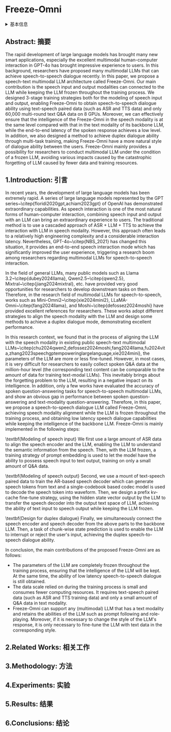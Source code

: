 # Freeze-Omni

<details>
<summary>基本信息</summary>

- 标题: "Freeze-Omni: A Smart and Low Latency Speech-to-speech Dialogue Model with Frozen LLM"
- 作者:
  - 01 Xiong Wang,
  - 02 Yangze Li,
  - 03 Chaoyou Fu,
  - 04 Lei Xie,
  - 05 Ke Li,
  - 06 Xing Sun,
  - 07 Long Ma
- 链接:
  - [ArXiv](https://arxiv.org/abs/2411.00774)
  - [Publication]()
  - [Github](https://github.com/VITA-MLLM/Freeze-Omni)
  - [Demo](https://freeze-omni.github.io)
- 文件:
  - [ArXiv](_PDF/2411.00774v1__Freeze-Omni__A_Smart_and_Low_Latency_Speech-to-Speech_Dialogue_Model_with_Frozen_LLM.pdf)
  - [Publication] #TODO

</details>

## Abstract: 摘要

The rapid development of large language models has brought many new smart applications, especially the excellent multimodal human-computer interaction in GPT-4o has brought impressive experience to users.
In this background, researchers have proposed many multimodal LLMs that can achieve speech-to-speech dialogue recently.
In this paper, we propose a speech-text multimodal LLM architecture called Freeze-Omni.
Our main contribution is the speech input and output modalities can connected to the LLM while keeping the LLM frozen throughout the training process.
We designed 3-stage training strategies both for the modeling of speech input and output, enabling Freeze-Omni to obtain speech-to-speech dialogue ability using text-speech paired data (such as ASR and TTS data) and only 60,000 multi-round text Q&A data on 8 GPUs.
Moreover, we can effectively ensure that the intelligence of the Freeze-Omni in the speech modality is at the same level compared with that in the text modality of its backbone LLM, while the end-to-end latency of the spoken response achieves a low level.
In addition, we also designed a method to achieve duplex dialogue ability through multi-task training, making Freeze-Omni have a more natural style of dialogue ability between the users.
Freeze-Omni mainly provides a possibility for researchers to conduct multimodal LLM under the condition of a frozen LLM, avoiding various impacts caused by the catastrophic forgetting of LLM caused by fewer data and training resources.

## 1.Introduction: 引言

In recent years, the development of large language models has been extremely rapid. A series of large language models represented by the GPT series~\citep{floridi2020gpt,achiam2023gpt} of OpenAI has demonstrated extraordinary capabilities. As speech interaction is one of the most natural forms of human-computer interaction, combining speech input and output with an LLM can bring an extraordinary experience to users. The traditional method is to use a cascaded approach of ASR + LLM + TTS to achieve the interaction with LLM in speech modality. However, this approach often leads to a relatively high engineering complexity and a considerable interaction latency. Nevertheless, GPT-4o~\citep{NBS_2021} has changed this situation, it provides an end-to-end speech interaction mode which has significantly improved the user experience, triggering a research boom among researchers regarding multimodal LLMs for speech-to-speech interaction.

In the field of general LLMs, many public models such as Llama 3.2~\citep{dubey2024llama}, Qwen2.5~\citep{qwen2.5}, Mixtral~\citep{jiang2024mixtral}, etc. have provided very good opportunities for researchers to develop downstream tasks on them. Therefore, in the research field of multimodal LLMs for speech-to-speech, works such as Mini-Omni2~\citep{xie2024mini2}, LLaMA-Omni~\citep{fang2024llama}, and Moshi~\citep{defossez2024moshi} have provided excellent references for researchers. These works adopt different strategies to align the speech modality with the LLM and design some methods to achieve a duplex dialogue mode, demonstrating excellent performance.

In this research context, we found that in the process of aligning the LLM with the speech modality in existing public speech-text multimodal LLMs~\citep{chu2024qwen2,defossez2024moshi,fang2024llama,fu2024vita,zhang2023speechgptempoweringlargelanguage,xie2024mini}, the parameters of the LLM are more or less fine-tuned. However, in most cases, it is very difficult for researchers to easily collect spoken Q\&A data at the million-hour level (the corresponding text content can be comparable to the amount of data for training text-modal LLMs).  This inevitably brings about the forgetting problem to the LLM, resulting in a negative impact on its intelligence. In addition, only a few works have evaluated the accuracy of spoken question-answering tasks for speech-to-speech multimodal LLMs, and show an obvious gap in performance between spoken question-answering and text-modality question-answering. Therefore, in this paper, we propose a speech-to-speech dialogue LLM called Freeze-Omni, achieving speech modality alignment while the LLM is frozen throughout the training process, and obtaining low latency speech dialogue capabilities while keeping the intelligence of the backbone LLM. Freeze-Omni is mainly implemented in the following steps:

\textbf{Modeling of speech input}
We first use a large amount of ASR data to align the speech encoder and the LLM, enabling the LLM to understand the semantic information from the speech. Then, with the LLM frozen, a training strategy of prompt embedding is used to let the model have the ability to possess speech input to text output, training on only a small amount of Q\&A data.

\textbf{Modeling of speech output}
Second, we use a mount of text-speech paired data to train the AR-based speech decoder which can generate speech tokens from text and a single-codebook based codec model is used to decode the speech token into waveform. Then, we design a prefix kv-cache fine-tune strategy, using the hidden state vector output by the LLM to transfer the speech decoder into the output text space of LLM, achieving the ability of text input to speech output while keeping the LLM frozen.

\textbf{Design for duplex dialogue}
Finally, we simultaneously connect the speech encoder and speech decoder from the above parts to the backbone LLM. Then, a task of chunk-wise state prediction is used to enable the LLM to interrupt or reject the user's input, achieving the duplex speech-to-speech dialogue ability.

In conclusion, the main contributions of the proposed Freeze-Omni are as follows:

- The parameters of the LLM are completely frozen throughout the training process, ensuring that the intelligence of the LLM will be kept. At the same time, the ability of low latency speech-to-speech dialogue is still obtained.
- The data scale relied on during the training process is small and consumes fewer computing resources. It requires text-speech paired data (such as ASR and TTS training data) and only a small amount of Q\&A data in text modality.
- Freeze-Omni can support any (multimodal) LLM that has a text modality and retains the abilities of the LLM such as prompt following and role-playing. Moreover, if it is necessary to change the style of the LLM's response, it is only necessary to fine-tune the LLM with text data in the corresponding style.

## 2.Related Works: 相关工作

## 3.Methodology: 方法

## 4.Experiments: 实验

## 5.Results: 结果

## 6.Conclusions: 结论
